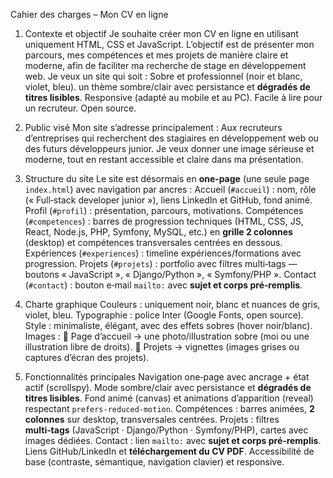 Cahier des charges – Mon CV en ligne



1. Contexte et objectif
Je souhaite créer mon CV en ligne en utilisant uniquement HTML, CSS et JavaScript.
L’objectif est de présenter mon parcours, mes compétences et mes projets de manière claire et moderne, afin de faciliter ma recherche de stage en développement web.
Je veux un site qui soit :
 	Sobre et professionnel (noir et blanc, violet, bleu).
	un thème sombre/clair avec persistance  et **dégradés de titres lisibles**.
 	Responsive (adapté au mobile et au PC).
 	Facile à lire pour un recruteur.
 	Open source.

2. Public visé
Mon site s’adresse principalement :
 	Aux recruteurs d’entreprises qui recherchent des stagiaires en développement web ou des futurs développeurs junior.
Je veux donner une image sérieuse et moderne, tout en restant accessible et claire dans ma présentation.

3. Structure du site
Le site est désormais en **one‑page** (une seule page `index.html`) avec navigation par ancres :
	Accueil (`#accueil`) : nom, rôle (« Full‑stack developer junior »), liens LinkedIn et GitHub, fond animé.
	Profil (`#profil`) : présentation, parcours, motivations.
	Compétences (`#competences`) : barres de progression techniques (HTML, CSS, JS, React, Node.js, PHP, Symfony, MySQL, etc.) en **grille 2 colonnes** (desktop) et compétences transversales centrées en dessous.
	Expériences (`#experiences`) : timeline expériences/formations avec progression.
	Projets (`#projets`) : portfolio avec filtres multi‑tags — boutons « JavaScript », « Django/Python », « Symfony/PHP ».
	Contact (`#contact`) : bouton e‑mail `mailto:` avec **sujet et corps pré‑remplis**.

4. Charte graphique
 	Couleurs : uniquement noir, blanc et nuances de gris, violet, bleu.
 	Typographie : police Inter (Google Fonts, open source).
 	Style : minimaliste, élégant, avec des effets sobres (hover noir/blanc).
 	Images :
	Page d’accueil → une photo/illustration sobre (moi ou une illustration libre de droits).
	Projets → vignettes (images grises ou captures d’écran des projets).

5. Fonctionnalités principales
	Navigation one‑page avec ancrage + état actif (scrollspy).
	Mode sombre/clair avec persistance et **dégradés de titres lisibles**.
	Fond animé (canvas) et animations d’apparition (reveal) respectant `prefers-reduced-motion`.
	Compétences : barres animées, **2 colonnes** sur desktop, transversales centrées.
	Projets : filtres **multi‑tags** (JavaScript · Django/Python · Symfony/PHP), cartes avec images dédiées.
	Contact : lien `mailto:` avec **sujet et corps pré‑remplis**.
	Liens GitHub/LinkedIn et **téléchargement du CV PDF**.
	Accessibilité de base (contraste, sémantique, navigation clavier) et responsive.


